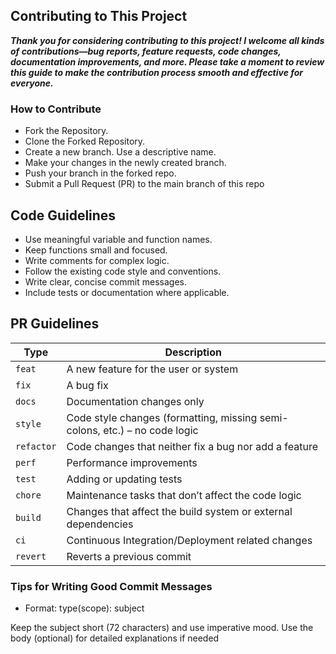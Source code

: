 ## Contributing to This Project

***Thank you for considering contributing to this project! I welcome all kinds of contributions—bug reports, feature requests, code changes, documentation improvements, and more.
Please take a moment to review this guide to make the contribution process smooth and effective for everyone.***

### How to Contribute
* Fork the Repository.
* Clone the Forked Repository.
* Create a new branch. Use a descriptive name.
* Make your changes in the newly created branch.
* Push your branch in the forked repo.
* Submit a Pull Request (PR) to the main branch of this repo

## Code Guidelines
* Use meaningful variable and function names.
* Keep functions small and focused.
* Write comments for complex logic.
* Follow the existing code style and conventions.
* Write clear, concise commit messages.
* Include tests or documentation where applicable.

## PR Guidelines
| Type       | Description                                                                |
| ---------- | -------------------------------------------------------------------------- |
| `feat`     | A new feature for the user or system                                       |
| `fix`      | A bug fix                                                                  |
| `docs`     | Documentation changes only                                                 |
| `style`    | Code style changes (formatting, missing semi-colons, etc.) – no code logic |
| `refactor` | Code changes that neither fix a bug nor add a feature                      |
| `perf`     | Performance improvements                                                   |
| `test`     | Adding or updating tests                                                   |
| `chore`    | Maintenance tasks that don’t affect the code logic                         |
| `build`    | Changes that affect the build system or external dependencies              |
| `ci`       | Continuous Integration/Deployment related changes                          |
| `revert`   | Reverts a previous commit                                                  |
 
### Tips for Writing Good Commit Messages
* Format: type(scope): subject

Keep the subject short (72 characters) and use imperative mood. Use the body (optional) for detailed explanations if needed
